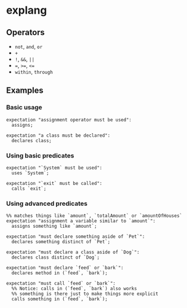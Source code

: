 # explang


## Operators

* `not`, `and`, `or`
* `+`
* `!`, `&&`, `||`
* `=`, `>=`, `<=`
* `within`, `through`

## Examples

### Basic usage

```
expectation "assignment operator must be used":
  assigns;

expectation "a class must be declared":
  declares class;
```
### Using basic predicates

```
expectation "`System` must be used":
  uses `System`;

expectation "`exit` must be called":
  calls `exit`;
```

### Using advanced predicates

```
%% matches things like `amount`, `totalAmount` or `amountOfHouses`
expectation "assignment a variable similar to `amount`":
  assigns something like `amount`;

expectation "must declare something aside of `Pet`":
  declares something distinct of `Pet`;

expectation "must declare a class aside of `Dog`":
  declares class distinct of `Dog`;

expectation "must declare `feed` or `bark`":
  declares method in (`feed`, `bark`);

expectation "must call `feed` or `bark`":
  %% Notice: calls in (`feed`, `bark`) also works
  %% something is there just to make things more explicit
  calls something in (`feed`, `bark`);

```
